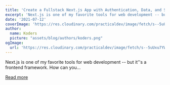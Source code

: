 ```yaml
---
title: 'Create a Fullstack Next.js App with Authentication, Data, and Storage'
excerpt: 'Next.js is one of my favorite tools for web development -- but it''s a frontend framework. How can you...'
date: '2021-07-12'
coverImage: 'https://res.cloudinary.com/practicaldev/image/fetch/s--5uUxu7YW--/c_imagga_scale,f_auto,fl_progressive,h_420,q_auto,w_1000/https://welearncode.com/build-a-fullstack-app-nextjs/twitter-image.jpg'
author:
  name: Koders
  picture: "assets/blog/authors/koders.png"
ogImage:
  url: 'https://res.cloudinary.com/practicaldev/image/fetch/s--5uUxu7YW--/c_imagga_scale,f_auto,fl_progressive,h_420,q_auto,w_1000/https://welearncode.com/build-a-fullstack-app-nextjs/twitter-image.jpg'
---
```


Next.js is one of my favorite tools for web development -- but it''s a frontend framework. How can you...

[Read more](https://dev.to/aspittel/create-a-fullstack-next-js-app-with-authentication-data-and-storage-47od)
